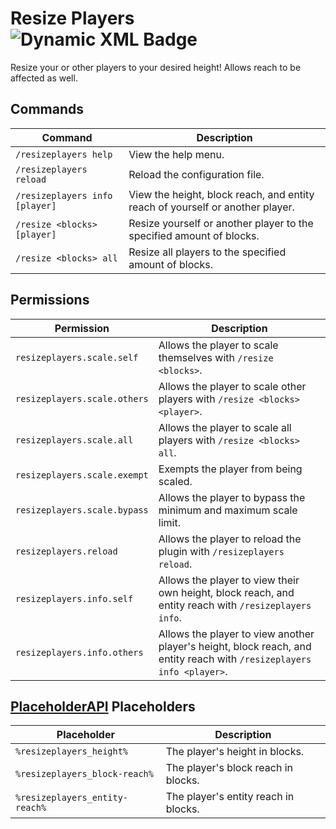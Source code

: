 # Resize Players ![Dynamic XML Badge](https://img.shields.io/badge/dynamic/xml?url=https%3A%2F%2Fraw.githubusercontent.com%2FOnys-0%2FResize-Players%2Fmain%2Fpom.xml&query=%2F%2F*%5Blocal-name()%3D'project'%5D%2F*%5Blocal-name()%3D'version'%5D&label=version)
Resize your or other players to your desired height! Allows reach to be affected as well.

## Commands
| Command                        | Description                                                                   |
|--------------------------------|-------------------------------------------------------------------------------|
| `/resizeplayers help`          | View the help menu.                                                           |
| `/resizeplayers reload`        | Reload the configuration file.                                                |
| `/resizeplayers info [player]` | View the height, block reach, and entity reach of yourself or another player. |
| `/resize <blocks> [player]`    | Resize yourself or another player to the specified amount of blocks.          |
| `/resize <blocks> all`         | Resize all players to the specified amount of blocks.                         |

## Permissions
| Permission                          | Description                                                                                      |
|-------------------------------------|--------------------------------------------------------------------------------------------------|
| `resizeplayers.scale.self`          | Allows the player to scale themselves with `/resize <blocks>`.                                    |
| `resizeplayers.scale.others`        | Allows the player to scale other players with `/resize <blocks> <player>`.                        |
| `resizeplayers.scale.all`           | Allows the player to scale all players with `/resize <blocks> all`.                               |
| `resizeplayers.scale.exempt`        | Exempts the player from being scaled.                                                            |
| `resizeplayers.scale.bypass`        | Allows the player to bypass the minimum and maximum scale limit.                                 |
| `resizeplayers.reload`              | Allows the player to reload the plugin with `/resizeplayers reload`.                             |
| `resizeplayers.info.self`           | Allows the player to view their own height, block reach, and entity reach with `/resizeplayers info`. |
| `resizeplayers.info.others`         | Allows the player to view another player's height, block reach, and entity reach with `/resizeplayers info <player>`. |

## [PlaceholderAPI](https://www.spigotmc.org/resources/placeholderapi.6245/) Placeholders
| Placeholder                    | Description                          |
|--------------------------------|--------------------------------------|
| `%resizeplayers_height%`       | The player's height in blocks.       |
| `%resizeplayers_block-reach%`  | The player's block reach in blocks.  |
| `%resizeplayers_entity-reach%` | The player's entity reach in blocks. |